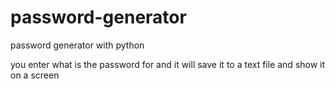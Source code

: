 # password-generator
password generator with python

you enter what is the password for and it will save it to a text file and show it on a screen
